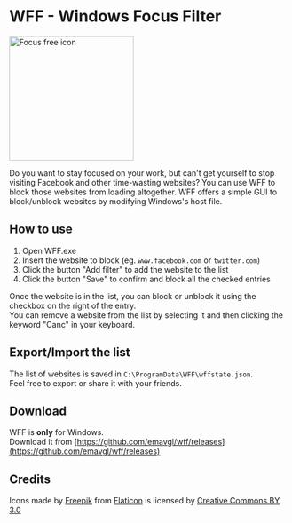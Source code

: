 # WFF - Windows Focus Filter

<img width="224" height="224" title="Focus free icon" alt="Focus free icon" src="https://image.flaticon.com/icons/svg/552/552384.svg">

Do you want to stay focused on your work, but can't get yourself to stop visiting Facebook and other time-wasting websites? You can use WFF to block those websites from loading altogether. WFF offers a simple GUI to block/unblock websites by modifying Windows's host file.

## How to use
1. Open WFF.exe
2. Insert the website to block (eg. `www.facebook.com` or `twitter.com`)
3. Click the button "Add filter" to add the website to the list
4. Click the button "Save" to confirm and block all the checked entries

Once the website is in the list, you can block or unblock it using the checkbox on the right of the entry.  
You can remove a website from the list by selecting it and then clicking the keyword "Canc" in your keyboard. 

## Export/Import the list
The list of websites is saved in `C:\ProgramData\WFF\wffstate.json`.  
Feel free to export or share it with your friends.

## Download
WFF is **only** for Windows.  
Download it from [https://github.com/emavgl/wff/releases](https://github.com/emavgl/wff/releases)

## Credits
Icons made by [Freepik](http://www.freepik.com) from [Flaticon](https://www.flaticon.com) is licensed by [Creative Commons BY 3.0](http://creativecommons.org/licenses/by/3.0/)
